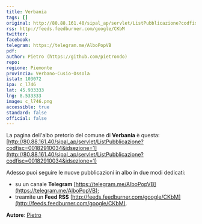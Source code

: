 ```yaml
---
title: Verbania
tags: []
original: http://80.88.161.40/sipal_ap/servlet/ListPubblicazione?codfisc=00182910034&idsezione=1
rss: http://feeds.feedburner.com/google/CKbM
twitter: 
facebook: 
telegram: https://telegram.me/AlboPopVB
pdf: 
author: Pietro (https://github.com/pietrondo)
repo: 
regione: Piemonte
provincia: Verbano-Cusio-Ossola
istat: 103072
ipa: c_l746
lat: 45.933333
lng: 8.533333
image: c_l746.png
accessible: true
standard: false
official: false
---
```


La pagina dell'albo pretorio del comune di **Verbania** è questa: [http://80.88.161.40/sipal_ap/servlet/ListPubblicazione?codfisc=00182910034&idsezione=1](http://80.88.161.40/sipal_ap/servlet/ListPubblicazione?codfisc=00182910034&idsezione=1)

Adesso puoi seguire le nuove pubblicazioni in albo in due modi dedicati:

* su un canale **Telegram** [https://telegram.me/AlboPopVB](https://telegram.me/AlboPopVB);
* treamite un **Feed RSS** [http://feeds.feedburner.com/google/CKbM](http://feeds.feedburner.com/google/CKbM).

**Autore**: [Pietro](https://github.com/pietrondo)

